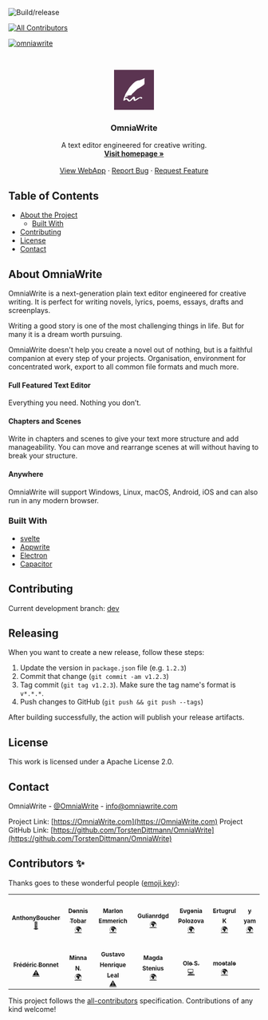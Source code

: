 ![Build/release](https://github.com/TorstenDittmann/OmniaWrite/workflows/Build/release/badge.svg)
<!-- ALL-CONTRIBUTORS-BADGE:START - Do not remove or modify this section -->
[![All Contributors](https://img.shields.io/badge/all_contributors-13-orange.svg?style=flat-square)](#contributors-)
<!-- ALL-CONTRIBUTORS-BADGE:END -->
[![omniawrite](https://snapcraft.io//omniawrite/badge.svg)](https://snapcraft.io/omniawrite)

<!-- PROJECT LOGO -->
<br />
<p align="center">
  <a href="https://omniawrite.com">
    <img src="public/android-chrome-512x512.png" alt="Logo" width="80" height="80">
  </a>

  <h3 align="center">OmniaWrite</h3>

  <p align="center">
    A text editor engineered for creative writing.
    <br />
    <a href="https://omniawrite.com"><strong>Visit homepage »</strong></a>
    <br />
    <br />
    <a href="https://app.omniawrite.com">View WebApp</a>
    ·
    <a href="https://github.com/TorstenDittmann/OmniaWrite/issues">Report Bug</a>
    ·
    <a href="https://github.com/TorstenDittmann/OmniaWrite/issues">Request Feature</a>
  </p>
</p>

<!-- TABLE OF CONTENTS -->
## Table of Contents

* [About the Project](#about-omniawrite)
  * [Built With](#built-with)
* [Contributing](#contributing)
* [License](#license)
* [Contact](#contact)

<!-- ABOUT OMNIAWRITE -->

## About OmniaWrite

OmniaWrite is a next-generation plain text editor engineered for creative writing. It is perfect for writing novels, lyrics, poems, essays, drafts and screenplays.

Writing a good story is one of the most challenging things in life. But for many it is a dream worth pursuing.

OmniaWrite doesn't help you create a novel out of nothing, but is a faithful companion at every step of your projects. Organisation, environment for concentrated work, export to all common file formats and much more.

#### Full Featured Text Editor
Everything you need. Nothing you don’t.

#### Chapters and Scenes
Write in chapters and scenes to give your text more structure and add manageability. You can move and rearrange scenes at will without having to break your structure.

#### Anywhere
OmniaWrite will support Windows, Linux, macOS, Android, iOS and can also run in any modern browser.

### Built With

* [svelte](https://svelte.dev)
* [Appwrite](https://appwrite.io)
* [Electron](https://www.electronjs.org)
* [Capacitor](https://capacitorjs.com)

## Contributing
Current development branch: [dev](https://github.com/TorstenDittmann/OmniaWrite/tree/dev)

## Releasing

When you want to create a new release, follow these steps:

1. Update the version in `package.json` file (e.g. `1.2.3`)
2. Commit that change (`git commit -am v1.2.3`)
3. Tag commit (`git tag v1.2.3`). Make sure the tag name's format is `v*.*.*`.
4. Push changes to GitHub (`git push && git push --tags`)

After building successfully, the action will publish your release artifacts.

## License

This work is licensed under a Apache License 2.0.

<!-- CONTACT -->
## Contact

OmniaWrite - [@OmniaWrite](https://twitter.com/OmniaWrite) - info@omniawrite.com

Project Link: [https://OmniaWrite.com](https://OmniaWrite.com)
Project GitHub Link: [https://github.com/TorstenDittmann/OmniaWrite](https://github.com/TorstenDittmann/OmniaWrite)

## Contributors ✨

Thanks goes to these wonderful people ([emoji key](https://allcontributors.org/docs/en/emoji-key)):

<!-- ALL-CONTRIBUTORS-LIST:START - Do not remove or modify this section -->
<!-- prettier-ignore-start -->
<!-- markdownlint-disable -->
<table>
  <tr>
    <td align="center"><a href="https://github.com/AnthonyBoucher"><img src="https://avatars0.githubusercontent.com/u/6674732?v=4?s=100" width="100px;" alt=""/><br /><sub><b>AnthonyBoucher</b></sub></a><br /><a href="#maintenance-AnthonyBoucher" title="Maintenance">🚧</a></td>
    <td align="center"><a href="https://twitter.com/dennistobar"><img src="https://avatars1.githubusercontent.com/u/1218182?v=4?s=100" width="100px;" alt=""/><br /><sub><b>Dennis Tobar</b></sub></a><br /><a href="#translation-dennistobar" title="Translation">🌍</a></td>
    <td align="center"><a href="https://github.com/marlonemmerich"><img src="https://avatars1.githubusercontent.com/u/52637919?v=4?s=100" width="100px;" alt=""/><br /><sub><b>Marlon Emmerich</b></sub></a><br /><a href="#translation-marlonemmerich" title="Translation">🌍</a></td>
    <td align="center"><a href="https://github.com/Gulianrdgd"><img src="https://avatars3.githubusercontent.com/u/45941668?v=4?s=100" width="100px;" alt=""/><br /><sub><b>Gulianrdgd</b></sub></a><br /><a href="#translation-Gulianrdgd" title="Translation">🌍</a></td>
    <td align="center"><a href="http://evgeniae.tk"><img src="https://avatars3.githubusercontent.com/u/22026957?v=4?s=100" width="100px;" alt=""/><br /><sub><b>Evgenia Polozova</b></sub></a><br /><a href="#translation-eugpoloz" title="Translation">🌍</a></td>
    <td align="center"><a href="https://github.com/ertugrulk"><img src="https://avatars1.githubusercontent.com/u/1182186?v=4?s=100" width="100px;" alt=""/><br /><sub><b>Ertugrul K</b></sub></a><br /><a href="#translation-ertugrulk" title="Translation">🌍</a></td>
    <td align="center"><a href="https://ontheneworbit.blogspot.com/"><img src="https://avatars1.githubusercontent.com/u/25644062?v=4?s=100" width="100px;" alt=""/><br /><sub><b>y yam</b></sub></a><br /><a href="#translation-sidemt" title="Translation">🌍</a></td>
  </tr>
  <tr>
    <td align="center"><a href="https://github.com/fredericbonnet"><img src="https://avatars2.githubusercontent.com/u/11368533?v=4?s=100" width="100px;" alt=""/><br /><sub><b>Frédéric Bonnet</b></sub></a><br /><a href="https://github.com/TorstenDittmann/OmniaWrite/commits?author=fredericbonnet" title="Tests">⚠️</a></td>
    <td align="center"><a href="https://github.com/minna-xD"><img src="https://avatars2.githubusercontent.com/u/44906587?v=4?s=100" width="100px;" alt=""/><br /><sub><b>Minna N.</b></sub></a><br /><a href="#translation-minna-xD" title="Translation">🌍</a></td>
    <td align="center"><a href="https://github.com/gustavohleal"><img src="https://avatars1.githubusercontent.com/u/22385451?v=4?s=100" width="100px;" alt=""/><br /><sub><b>Gustavo Henrique Leal</b></sub></a><br /><a href="https://github.com/TorstenDittmann/OmniaWrite/commits?author=gustavohleal" title="Tests">⚠️</a></td>
    <td align="center"><a href="https://github.com/magdapoppins"><img src="https://avatars2.githubusercontent.com/u/26743924?v=4?s=100" width="100px;" alt=""/><br /><sub><b>Magda Stenius</b></sub></a><br /><a href="#translation-magdapoppins" title="Translation">🌍</a></td>
    <td align="center"><a href="https://github.com/syentix"><img src="https://avatars3.githubusercontent.com/u/43079612?v=4?s=100" width="100px;" alt=""/><br /><sub><b>Ole S.</b></sub></a><br /><a href="https://github.com/TorstenDittmann/OmniaWrite/commits?author=syentix" title="Code">💻</a></td>
    <td align="center"><a href="https://github.com/moetale"><img src="https://avatars1.githubusercontent.com/u/76101934?v=4?s=100" width="100px;" alt=""/><br /><sub><b>moetale</b></sub></a><br /><a href="#translation-moetale" title="Translation">🌍</a></td>
  </tr>
</table>

<!-- markdownlint-restore -->
<!-- prettier-ignore-end -->

<!-- ALL-CONTRIBUTORS-LIST:END -->

This project follows the [all-contributors](https://github.com/all-contributors/all-contributors) specification. Contributions of any kind welcome!
